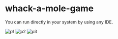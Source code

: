 # whack-a-mole-game
You can run directly in your system by using any IDE.


![p1](https://github.com/Shivansahni/whack-a-mole-game/assets/56557700/0c58de48-17e6-42bd-a261-ad96c84b9ecc)
![p2](https://github.com/Shivansahni/whack-a-mole-game/assets/56557700/485c145e-75b5-4833-a5ea-8836e7cfe612)
![p3](https://github.com/Shivansahni/whack-a-mole-game/assets/56557700/a27273bb-4970-47ae-92fa-7e1bc9171bd9)
